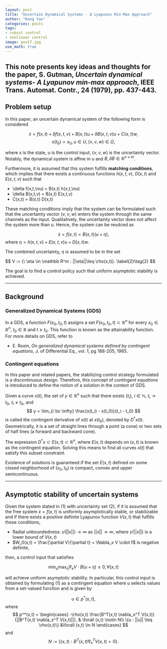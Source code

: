 ```yaml
---
layout: post
title: "Uncertain Dynamical Systems - A Lyapunov Min-Max Approach"
author: "Kong Yao"
categories: posts
tags:
- robust control
- nonlinear control
image: post7.jpg
use_math: true
---
```

This note presents key ideas and thoughts for the paper, S. Gutman, _Uncertain dynamical systems- A Lyapunov min-max approach_, IEEE Trans. Automat. Contr., 24 (1979), pp. 437-443. 
---

## Problem setup
In this paper, an uncertain dynamical system of the following form is considered

$$
\dot{x} = f(x,t) + \delta f(x,t,\nu) + B(x,t)u + \delta B(x,t,v)u + C(x,t)w,
$$
$$
x(t_0) = x_0, u \in U, (\nu,v,w) \in \Omega,
$$

where $x$ is the state, $u$ is the control input, $(\nu, v, w)$ is the uncertainty vector. Notably, the dynamical system is affine in $u$ and $B,\delta B \in \mathbb R^{n \times m}$.

Furthermore, it is assumed that this system fulfills **matching conditions**, which implies that there exists a continuous functions $h(x,t,\nu)$, $D(x,t)$ and $E(x,t,v)$ such that
- \delta f(x,t,\nu) = B(x,t) h(x,t,\nu)
- \delta B(x,t,v) = B(x,t) E(x,t,v)
- C(x,t) = B(x,t) D(x,t)

These matching conditions imply that the system can be formulated such that the uncertainty vector $(\nu, v, w)$ enters the system through the same channels as the input. Qualitatively, the uncertainty vector does not affect the system more than $u$. Hence, the system can be reudced as

$$
\dot{x} = f(x,t) = B(x,t)(u + \eta), \label{1}\tag{1}
$$ 
where $\eta = h(x,t,\nu) + E(x,t,v)u + D(x,t)w$.

The combined uncertainty, $\eta$ is assumed to be in the set

$$
V := \{\ \eta \in \mathbb R^m : ||\eta||\leq \rho(x,t)}. \label{2}\tag{2}
$$ 

The goal is to find a control policy such that uniform asymptotic stability is achieved.

---
## Background
### Generalized Dynamical Systems (GDS) 
In a GDS, a function $F(x_0, t_0, t)$ assigns a set $F(x_0, t_0, t) \subset \mathbb R^n$ for every $x_0 \in \mathbb R^n$, $t_0 \in \mathbb R$ and $t \geq t_0$. This function is known as the attainability function. For more details on GDS, refer to
- E. Roxin, _On generalized dynamical systems defined by contingent equations_, J. of Differential Eq., vol. 1, pg 188-205, 1965.

### Contingent equations
In this paper and related papers, the stabilizing control strategy formulated is a discontinuous design. Therefore, this concept of _contingent equations_ is introduced to define the notion of a solution in the context of GDS.

Given a curve $x(t)$, the set of $y \in \mathbb R^n$ such that there exists $\{t_i\}$, $i \in \mathbb N$, $t_i \to t_0$, $t_i \neq t_0$, and
$$
y = \lim_{i \to \infty} \frac{x(t_i) - x(t_0)}{t_i - t_0}
$$
is called the contingent derivative of $x(t)$ at $x(t_0)$, denoted by $D^*x(t)$. Geometrically, it is a set of straight lines through a point (a cone) or two sets of half lines (a forward and backward cone). 

The expression $D^*x \subset E(x,t) \subset \mathbb R^n$, where  $E(x,t)$ depends on $(x,t)$ is known as the contingent equation. Solving this means to find all curves $x(t)$ that satisfy this subset constraint. 

Existence of solutions is guaranteed if the set $E(x,t)$ defined on some closed neighborhood of $(x_0,t_0)$ is compact, convex and upper semicontinuous.

---
## Asymptotic stability of uncertain systems
Given the system stated in (1) with uncertainty set (2), if it is assumed that the free system $\dot{x} = f(x,t)$ is uniformly asymptotically stable, or stabilizable and if there exists a positive definite Lyapunov function $V(x,t)$ that fulfills these conditions,
- Radial unboundedness: $\gamma(||x||) \to \infty$ as $||x|| \to \infty$, where $\gamma(||x||)$ is a lower bound of $V(x,t)$
- $W_0(x,t) = \frac{\partial V}{\partial t} + \Nabla_x V \cdot f$ is negative definite,

then, a control input that satisfies

$$
\min_u \max_{\eta} \nabla_x V \cdot B(u + \eta) \leq 0, \forall (x,t)
$$

will achieve uniform asymptotic stability. In particular, this control input is obtained by formulating (1) as a contingent equation where $u$ selects values from a set-valued function and is given by

$$
u \in p^*(x,t),
$$
where 
$$
p^*(x,t) = \begin{cases}
            -\rho(x,t) \frac{B^T(x,t) \nabla_x^T V(x,t)}{||B^T(x,t) \nabla_x^T V(x,t)||}, & \forall (x,t) \notin N\\
            \{u : ||u|| \leq \rho(x,t)\} &\forall (x,t) \in N
            \end{cases}
$$
and
$$
N := \{(x,t): B^T(x,t) \nabla_x^T V(x,t) = 0\}.
$$












  